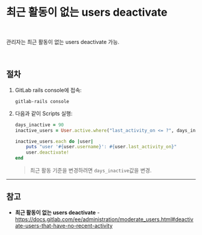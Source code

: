 # 최근 활동이 없는 users deactivate

<br>

관리자는 최근 활동이 없는 users deactivate 가능.

<br>

## 절차
1. GitLab rails console에 접속:
   ```
   gitlab-rails console
   ```
2. 다음과 같이 Scripts 실행:
   ```ruby
   days_inactive = 90
   inactive_users = User.active.where("last_activity_on <= ?", days_inactive.days.ago)

   inactive_users.each do |user|
       puts "user '#{user.username}': #{user.last_activity_on}"
       user.deactivate!
   end
   ```

   > 최근 활동 기준을 변경하려면 `days_inactive`값을 변경.

<hr>

## 참고
- **최근 활동이 없는 users deactivate** - https://docs.gitlab.com/ee/administration/moderate_users.html#deactivate-users-that-have-no-recent-activity
